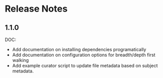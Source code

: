 # Release Notes

## 1.1.0
DOC:
* Add documentation on installing dependencies programatically
* Add documentation on configuration options for breadth/depth first walking
* Add example curator script to update file metadata based on subject metadata.
